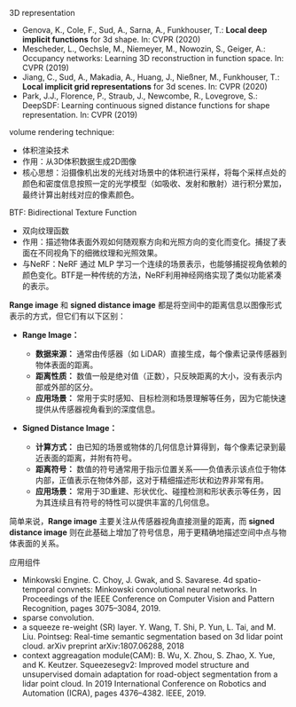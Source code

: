 3D representation
- Genova, K., Cole, F., Sud, A., Sarna, A., Funkhouser, T.: **Local deep implicit functions** for 3d shape. In: CVPR (2020)
- Mescheder, L., Oechsle, M., Niemeyer, M., Nowozin, S., Geiger, A.: Occupancy networks: Learning 3D reconstruction in function space. In: CVPR (2019)
- Jiang, C., Sud, A., Makadia, A., Huang, J., Nießner, M., Funkhouser, T.: **Local implicit grid representations** for 3d scenes. In: CVPR (2020)
- Park, J.J., Florence, P., Straub, J., Newcombe, R., Lovegrove, S.: DeepSDF: Learning continuous signed distance functions for shape representation. In: CVPR (2019)

volume rendering technique:
- 体积渲染技术
- 作用：从3D体积数据生成2D图像
- 核心思想：沿摄像机出发的光线对场景中的体积进行采样，将每个采样点处的颜色和密度信息按照一定的光学模型（如吸收、发射和散射）进行积分累加，最终计算出射线对应的像素颜色。

BTF: Bidirectional Texture Function
- 双向纹理函数
- 作用：描述物体表面外观如何随观察方向和光照方向的变化而变化。捕捉了表面在不同视角下的细微纹理和光照效果。
- 与NeRF：NeRF 通过 MLP 学习一个连续的场景表示，也能够捕捉视角依赖的颜色变化。BTF是一种传统的方法，NeRF利用神经网络实现了类似功能紧凑的表示。

**Range image** 和 **signed distance image** 都是将空间中的距离信息以图像形式表示的方式，但它们有以下区别：

- **Range Image：**
  - **数据来源：** 通常由传感器（如 LiDAR）直接生成，每个像素记录传感器到物体表面的距离。
  - **距离性质：** 数值一般是绝对值（正数），只反映距离的大小，没有表示内部或外部的区分。
  - **应用场景：** 常用于实时感知、目标检测和场景理解等任务，因为它能快速提供从传感器视角看到的深度信息。

- **Signed Distance Image：**
  - **计算方式：** 由已知的场景或物体的几何信息计算得到，每个像素记录到最近表面的距离，并附有符号。
  - **距离符号：** 数值的符号通常用于指示位置关系——负值表示该点位于物体内部，正值表示在物体外部，这对于精细描述形状和边界非常有用。
  - **应用场景：** 常用于3D重建、形状优化、碰撞检测和形状表示等任务，因为其连续且有符号的特性可以提供丰富的几何信息。

简单来说，**Range image** 主要关注从传感器视角直接测量的距离，而 **signed distance image** 则在此基础上增加了符号信息，用于更精确地描述空间中点与物体表面的关系。

应用组件
- Minkowski Engine. C. Choy, J. Gwak, and S. Savarese. 4d spatio-temporal convnets: Minkowski convolutional neural networks. In Proceedings of the IEEE Conference on Computer Vision and Pattern Recognition, pages 3075–3084, 2019.
- sparse convolution.
- a squeeze re-weight (SR) layer. Y. Wang, T. Shi, P. Yun, L. Tai, and M. Liu. Pointseg: Real-time semantic segmentation based on 3d lidar point cloud. arXiv preprint arXiv:1807.06288, 2018
- context aggreagation module(CAM): B. Wu, X. Zhou, S. Zhao, X. Yue, and K. Keutzer. Squeezesegv2: Improved model structure and unsupervised domain adaptation for road-object segmentation from a lidar point cloud. In 2019 International Conference on Robotics and Automation (ICRA), pages 4376–4382. IEEE, 2019.
